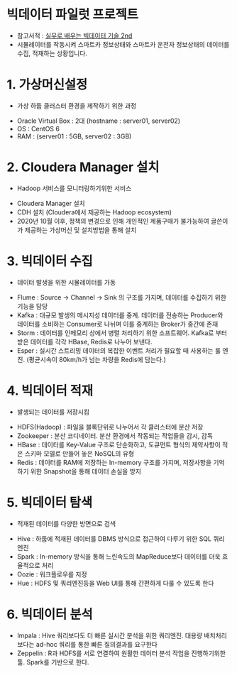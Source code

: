 # 빅데이터 파일럿 프로젝트

- 참고서적 : [실무로 배우는 빅데이터 기술 2nd](https://github.com/wikibook/bigdata2nd)
- 시뮬레이터를 작동시켜 스마트카 정보상태와 스마트카 운전자 정보상태의 데이터를 수집, 적재하는 상황입니다.
 

# 1. 가상머신설정 
* 가상 하둡 클러스터 환경을 제작하기 위한 과정
- Oracle Virtual Box : 2대 (hostname : server01, server02)
- OS : CentOS 6
- RAM : (server01 : 5GB, server02 : 3GB)

# 2. Cloudera Manager 설치 
* Hadoop 서비스를 모니터링하기위한 서비스
- Cloudera Manager 설치 
- CDH 설치 (Cloudera에서 제공하는 Hadoop ecosystem)
- 2020년 10월 이후, 정책의 변경으로 인해 개인적인 제품구매가 불가능하여 글쓴이가 제공하는 가상머신 및 설치방법을 통해 설치

# 3. 빅데이터 수집 
* 데이터 발생을 위한 시뮬레이터를 가동
- Flume : Source -> Channel -> Sink 의 구조를 가지며, 데이터를 수집하기 위한 기능을 담당 
- Kafka : 대규모 발생의 메시지성 데이터를 중계. 데이터를 전송하는 Producer와 데이터를 소비하는 Consumer로 나뉘며 이를 중계하는 Broker가 중간에 존재
- Storm : 데이터를 인메모리 상에서 병렬 처리하기 위한 소프트웨어. Kafka로 부터 받은 데이터를 각각 HBase, Redis로 나누어 보낸다.
- Esper : 실시간 스트리밍 데이터의 복잡한 이벤트 처리가 필요할 때 사용하는 룰 엔진. (평균시속이 80km/h가 넘는 차량을 Redis에 담는다.)

# 4. 빅데이터 적재
* 발생되는 데이터를 저장시킴
- HDFS(Hadoop) : 파일을 블록단위로 나누어서 각 클러스터에 분산 저장
- Zookeeper : 분산 코디네이터. 분산 환경에서 작동되는 작업들을 감시, 감독
- HBase : 데이터를 Key-Value 구조로 단순화하고, 도큐먼트 형식의 제약사항이 적은 스키마 모델로 만들어 놓은 NoSQL의 유형
- Redis : 데이터를 RAM에 저장하는 In-memory 구조를 가지며, 저장사항을 기억하기 위한 Snapshot을 통해 데이터 손실을 방지

# 5. 빅데이터 탐색 
* 적재된 데이터를 다양한 방면으로 검색
- Hive : 하둡에 적재된 데이터를 DBMS 방식으로 접근하여 다루기 위한 SQL 쿼리엔진
- Spark : In-memory 방식을 통해 느린속도의 MapReduce보다 데이터를 더욱 효율적으로 처리
- Oozie : 워크플로우를 지정
- Hue : HDFS 및 쿼리엔진등을 Web UI를 통해 간편하게 다룰 수 있도록 한다

# 6. 빅데이터 분석 
- Impala : Hive 쿼리보다도 더 빠른 실시간 분석을 위한 쿼리엔진. 대용량 배치처리보다는 ad-hoc 쿼리를 통한 빠른 질의결과를 요구한다
- Zeppelin : R과 HDFS를 서로 연결하여 원활한 데이터 분석 작업을 진행하기위한 툴. Spark를 기반으로 한다. 



